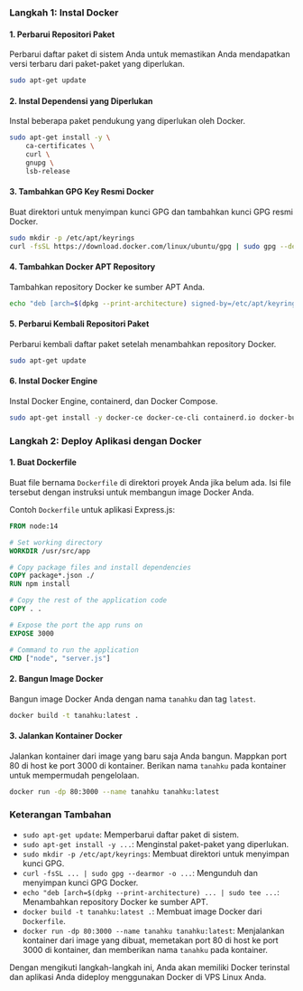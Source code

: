 ### Langkah 1: Instal Docker

#### 1. Perbarui Repositori Paket
Perbarui daftar paket di sistem Anda untuk memastikan Anda mendapatkan versi terbaru dari paket-paket yang diperlukan.

```bash
sudo apt-get update
```

#### 2. Instal Dependensi yang Diperlukan
Instal beberapa paket pendukung yang diperlukan oleh Docker.

```bash
sudo apt-get install -y \
    ca-certificates \
    curl \
    gnupg \
    lsb-release
```

#### 3. Tambahkan GPG Key Resmi Docker
Buat direktori untuk menyimpan kunci GPG dan tambahkan kunci GPG resmi Docker.

```bash
sudo mkdir -p /etc/apt/keyrings
curl -fsSL https://download.docker.com/linux/ubuntu/gpg | sudo gpg --dearmor -o /etc/apt/keyrings/docker.gpg
```

#### 4. Tambahkan Docker APT Repository
Tambahkan repository Docker ke sumber APT Anda.

```bash
echo "deb [arch=$(dpkg --print-architecture) signed-by=/etc/apt/keyrings/docker.gpg] https://download.docker.com/linux/ubuntu $(lsb_release -cs) stable" | sudo tee /etc/apt/sources.list.d/docker.list > /dev/null
```

#### 5. Perbarui Kembali Repositori Paket
Perbarui kembali daftar paket setelah menambahkan repository Docker.

```bash
sudo apt-get update
```

#### 6. Instal Docker Engine
Instal Docker Engine, containerd, dan Docker Compose.

```bash
sudo apt-get install -y docker-ce docker-ce-cli containerd.io docker-buildx-plugin docker-compose-plugin
```

### Langkah 2: Deploy Aplikasi dengan Docker

#### 1. Buat Dockerfile
Buat file bernama `Dockerfile` di direktori proyek Anda jika belum ada. Isi file tersebut dengan instruksi untuk membangun image Docker Anda.

Contoh `Dockerfile` untuk aplikasi Express.js:
```Dockerfile
FROM node:14

# Set working directory
WORKDIR /usr/src/app

# Copy package files and install dependencies
COPY package*.json ./
RUN npm install

# Copy the rest of the application code
COPY . .

# Expose the port the app runs on
EXPOSE 3000

# Command to run the application
CMD ["node", "server.js"]
```

#### 2. Bangun Image Docker
Bangun image Docker Anda dengan nama `tanahku` dan tag `latest`.

```bash
docker build -t tanahku:latest .
```

#### 3. Jalankan Kontainer Docker
Jalankan kontainer dari image yang baru saja Anda bangun. Mappkan port 80 di host ke port 3000 di kontainer. Berikan nama `tanahku` pada kontainer untuk mempermudah pengelolaan.

```bash
docker run -dp 80:3000 --name tanahku tanahku:latest
```

### Keterangan Tambahan
- `sudo apt-get update`: Memperbarui daftar paket di sistem.
- `sudo apt-get install -y ...`: Menginstal paket-paket yang diperlukan.
- `sudo mkdir -p /etc/apt/keyrings`: Membuat direktori untuk menyimpan kunci GPG.
- `curl -fsSL ... | sudo gpg --dearmor -o ...`: Mengunduh dan menyimpan kunci GPG Docker.
- `echo "deb [arch=$(dpkg --print-architecture) ... | sudo tee ...`: Menambahkan repository Docker ke sumber APT.
- `docker build -t tanahku:latest .`: Membuat image Docker dari `Dockerfile`.
- `docker run -dp 80:3000 --name tanahku tanahku:latest`: Menjalankan kontainer dari image yang dibuat, memetakan port 80 di host ke port 3000 di kontainer, dan memberikan nama `tanahku` pada kontainer.

Dengan mengikuti langkah-langkah ini, Anda akan memiliki Docker terinstal dan aplikasi Anda dideploy menggunakan Docker di VPS Linux Anda.
